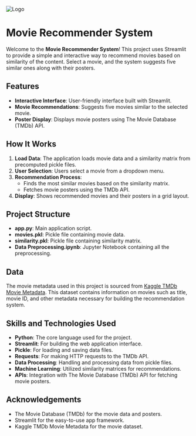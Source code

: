 
![Logo](https://github.com/gajendrasharma-github/TMDB_Movie_Recommender_System/blob/master/Movie_Image.jpeg?raw=true)

# Movie Recommender System

Welcome to the **Movie Recommender System**! This project uses Streamlit to provide a simple and interactive way to recommend movies based on similarity of the content. Select a movie, and the system suggests five similar ones along with their posters.

## Features

- **Interactive Interface**: User-friendly interface built with Streamlit.
- **Movie Recommendations**: Suggests five movies similar to the selected movie.
- **Poster Display**: Displays movie posters using The Movie Database (TMDb) API.

## How It Works

1. **Load Data**: The application loads movie data and a similarity matrix from precomputed pickle files.
2. **User Selection**: Users select a movie from a dropdown menu.
3. **Recommendation Process**:
   - Finds the most similar movies based on the similarity matrix.
   - Fetches movie posters using the TMDb API.
4. **Display**: Shows recommended movies and their posters in a grid layout.

## Project Structure
- **app.py**: Main application script.
- **movies.pkl**: Pickle file containing movie data.
- **similarity.pkl**: Pickle file containing similarity matrix.
- **Data Preprocessing.ipynb**: Jupyter Notebook containing all the preprocessing.

## Data

The movie metadata used in this project is sourced from [Kaggle TMDb Movie Metadata](https://www.kaggle.com/datasets/tmdb/tmdb-movie-metadata). This dataset contains information on movies such as title, movie ID, and other metadata necessary for building the recommendation system.

## Skills and Technologies Used

- **Python**: The core language used for the project.
- **Streamlit**: For building the web application interface.
- **Pickle**: For loading and saving data files.
- **Requests**: For making HTTP requests to the TMDb API.
- **Data Processing**: Handling and processing data from pickle files.
- **Machine Learning**: Utilized similarity matrices for recommendations.
- **APIs**: Integration with The Movie Database (TMDb) API for fetching movie posters.

## Acknowledgements

 - The Movie Database (TMDb) for the movie data and posters.
 - Streamlit for the easy-to-use app framework.
 - Kaggle TMDb Movie Metadata for the movie dataset.


